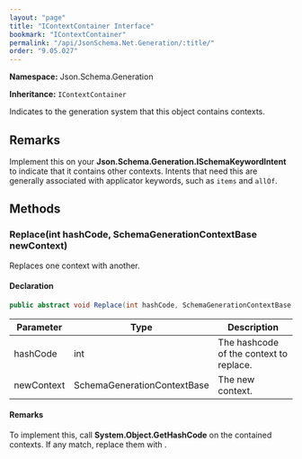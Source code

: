```yaml
---
layout: "page"
title: "IContextContainer Interface"
bookmark: "IContextContainer"
permalink: "/api/JsonSchema.Net.Generation/:title/"
order: "9.05.027"
---
```

**Namespace:** Json.Schema.Generation

**Inheritance:**
`IContextContainer`

Indicates to the generation system that this object contains contexts.

## Remarks

Implement this on your **Json.Schema.Generation.ISchemaKeywordIntent** to indicate that it
contains other contexts.  Intents that need this are generally associated with
applicator keywords, such as `items` and `allOf`.

## Methods

### Replace(int hashCode, SchemaGenerationContextBase newContext)

Replaces one context with another.

#### Declaration

```c#
public abstract void Replace(int hashCode, SchemaGenerationContextBase newContext)
```

| Parameter | Type | Description |
|---|---|---|
| hashCode | int | The hashcode of the context to replace. |
| newContext | SchemaGenerationContextBase | The new context. |


#### Remarks

To implement this, call **System.Object.GetHashCode** on the contained
contexts.  If any match, replace them with <paramref name="newContext" />.

